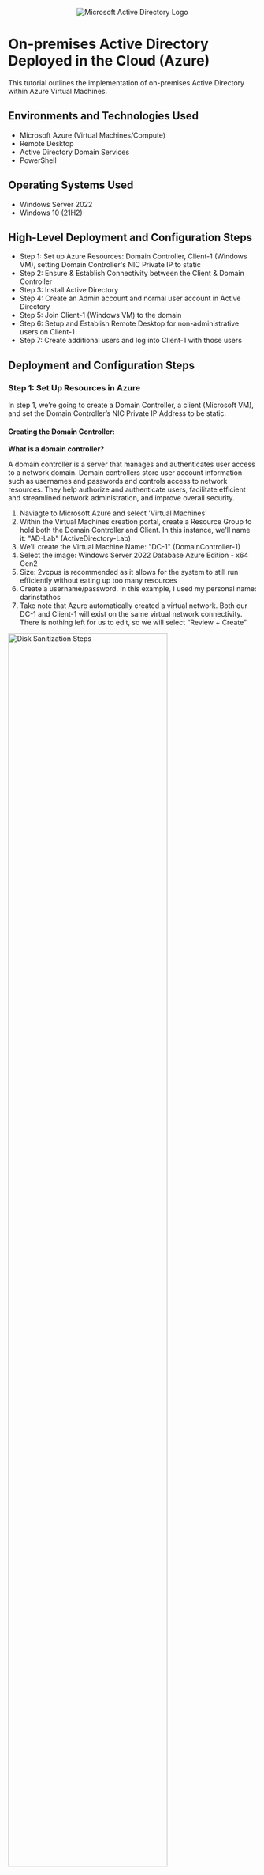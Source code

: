 <p align="center">
<img src="https://i.imgur.com/pU5A58S.png" alt="Microsoft Active Directory Logo"/>
</p>

<h1>On-premises Active Directory Deployed in the Cloud (Azure)</h1>
This tutorial outlines the implementation of on-premises Active Directory within Azure Virtual Machines.<br />


<h2>Environments and Technologies Used</h2>

- Microsoft Azure (Virtual Machines/Compute)
- Remote Desktop
- Active Directory Domain Services
- PowerShell

<h2>Operating Systems Used </h2>

- Windows Server 2022
- Windows 10 (21H2)

<h2>High-Level Deployment and Configuration Steps</h2>

- Step 1: Set up Azure Resources: Domain Controller, Client-1 (Windows VM), setting Domain Controller's NIC Private IP to static
- Step 2: Ensure & Establish Connectivity between the Client & Domain Controller
- Step 3: Install Active Directory
- Step 4: Create an Admin account and normal user account in Active Directory
- Step 5: Join Client-1 (Windows VM) to the domain
- Step 6: Setup and Establish Remote Desktop for non-administrative users on Client-1
- Step 7: Create additional users and log into Client-1 with those users


<h2>Deployment and Configuration Steps</h2>

<p>
  <h3>Step 1: Set Up Resources in Azure</h3>
  <p>In step 1, we’re going to create a Domain Controller, a client (Microsoft VM), and set the Domain Controller’s NIC Private IP Address to be static.</p>
  
  <h4>Creating the Domain Controller:</h4>
  <strong>What is a domain controller?</strong>
  <p>A domain controller is a server that manages and authenticates user access to a network domain. Domain controllers store user account information such as usernames and passwords and controls access to network resources. They help authorize and authenticate users, facilitate efficient and streamlined network administration, and improve overall security.</P>
  
  1. Naviagte to Microsoft Azure and select 'Virtual Machines'
  2. Within the Virtual Machines creation portal, create a Resource Group to hold both the Domain Controller and Client. In this instance, we'll name it: "AD-Lab" (ActiveDirectory-Lab)
  3. We'll create the Virtual Machine Name: "DC-1" (DomainController-1)
  4. Select the image: Windows Server 2022 Database Azure Edition - x64 Gen2
  5. Size: 2vcpus is recommended as it allows for the system to still run efficiently without eating up too many resources
  6. Create a username/password. In this example, I used my personal name: darinstathos
  7. Take note that Azure automatically created a virtual network. Both our DC-1 and Client-1 will exist on the same virtual network connectivity. There is nothing left for us to edit, so we will select “Review + Create”
  
<img src="https://i.imgur.com/0cDyCbn.png" height="80%" width="80%" alt="Disk Sanitization Steps"/>
<img src="https://i.imgur.com/OX1wCfK.png" height="80%" width="80%" alt="Disk Sanitization Steps"/>
<img src="https://i.imgur.com/cjHYVJ1.png" height="80%" width="80%" alt="Disk Sanitization Steps"/>

<p>We have now created the Domain Controller Virtual Machine. DC-1 will later be used as the central point for storing user accounts we create and managing/authenticating user access.</p>
<br />

  <h4>Creating our Client:</h4>
    <strong>What is the client?</strong>
    <p>The client, in relation to the domain controller, is a device that connects to the network domain and relies on the domain controller for user authentication, access permissions, etc. The domain controller is the 'big brain' the lets the device/client know what to do/who's allowed to do what. The client interacts with the domain controller to log in, access shared resources, etc.</p>
    <p>We're creating a client device (Microsoft Windows) to witness the borrowing of user account information from our Domain Controller</P>
    
1. Navigate to Microsoft Azure & select 'Virtual Machines'
2. Select the Resource Group: 'AD-Lab'
3. Virtual Machine Name: 'Client-1'
4. Select image: 'Windows 10 Pro, version 22H2 -x64Gen
5. Size: vcpus
6. Create a username/password: (Example: darinstathos)
7. Under licensing, check the box: "I can confirm I have eligible Windows 10/11 license with multi-tenant hosting rights."
8. Forward to the next page: Next: Disks >, Next: Networking > Take note that Client-1 was automatically put on the same network as DC-1. This is important so that the two can later communicate with one another. 
    
<img src="https://i.imgur.com/gOn48pL.png" height="80%" width="80%" alt="Disk Sanitization Steps"/>
<img src="https://i.imgur.com/13dDsO0.png" height="80%" width="80%" alt="Disk Sanitization Steps"/>
<img src="https://i.imgur.com/MT99vXJ.png" height="80%" width="80%" alt="Disk Sanitization Steps"/>
    
<br />

<h4>Setting Domain Controller's NIC Private IP Address to Static:</h4>
<strong>Why is it necessary to change the Private IP Address to Static?</strong>
<p>Whenever we create resources such as Virtual Machines within Azure, there are several other resources created alongside it. One of these resources are NICs (Network Interface Cards) which have IP addresses automatically assigned to them via a DHCP server hidden within Azure. As mentioned previously, domain controllers provide centralized management and organization over user accounts, access permissions, and security policies within a network. 

 Given that it plays such a crucial role in centralizing and streamlining networking, we want our network devices to always be able to locate it for consistent instruction and communication. A static IP address prevents potential disruptions caused by a dynamic IP address. Thus, we must change the IP address from dynamic to static (meaning it uses the same IP address).</P>

1. Navigate to Azure > 'Virtual Machines' > and select our Domain Controller "DC-1"
2. Select 'Networking' > Select 'Network Interface'
3. Select 'IP Configurations' > Select the current/only IPConfig there
4. Switch the assignment from 'Dynamic' to 'Static' and press 'Save'

<img src="https://i.imgur.com/DJmEXEB.png" height="80%" width="80%" alt="Disk Sanitization Steps"/>
<img src="https://i.imgur.com/DJmEXEB.png" height="80%" width="80%" alt="Disk Sanitization Steps"/>
<img src="https://i.imgur.com/DJmEXEB.png" height="80%" width="80%" alt="Disk Sanitization Steps"/>

We have now switched the Domain Controller's NIC Private IP Address to be static. Now, there is more peace of mind in knowing that devices that connect to the domain and rely on the Domain Controller for user access/information will have secure connection and communication. 
<br>

  <h3>Step 2: Ensure & Establish Connectivity between the Client and Domain Controller</h3>
  
  <p>The next step is to ensure connectivity between the Client and the Domain Controller. We want to make sure that our machines can talk to one another so that once we add users accounts to the DC-1, Client-1 will be able to access them.</p>
  
  <h4>Log into Client-1 VM</h4>
  <p>First, we’re going to log into the Client-1 VM. To do this, we must retrieve the Public IP Address and connect it to Remote Desktop Connection (if you’re using WindowsOS) or Microsoft Remote Desktop (if you’re using MacOS).</p>
  
  1. In the Azure Portal, navigate to 'Virtual Machines'
  2. Select 'Client-1'
  3. Copy the Public IP Address to clipboard (Example shown: [X.X.X,X]
  4. Open Remote Desktop Connection (Windows) or Microsoft Remote Desktop (MacOS: can be downloaded from App Store)
  5. Paste the IP address
  6. Log in using the username/password created earlier in step 1. In this example, my username is my name: darinstathos

<img src="https://i.imgur.com/DJmEXEB.png" height="80%" width="80%" alt="Disk Sanitization Steps"/>
<img src="https://i.imgur.com/DJmEXEB.png" height="80%" width="80%" alt="Disk Sanitization Steps"/>
<img src="https://i.imgur.com/DJmEXEB.png" height="80%" width="80%" alt="Disk Sanitization Steps"/>

<h4>Check Connectivity to Domain Controller (will fail at first attempt)</h4>
Now that we’ve logged into Client-1, we want to “ping” to our Domain Controller to make sure our machines can talk to one another/that there’s connectivity.

However, most likely, this “ping” will fail due to the Domain Controller’s firewall blocking ICMP traffic.

<strong>Why do firewalls sometimes block ICMP traffic?</strong>
Firewalls sometimes block ICMP (Internet Control Message Protocol) traffic as a security measure to protect against potential network vulnerabilities. ICMP traffic includes various types of messages, such as ping requests and error messages, which can be exploited for network scanning, denial-of-service attacks, or information disclosure. Blocking ICMP can help prevent these types of attacks and limit potential exposure of sensitive information. However, it's worth noting that ICMP is also used for legitimate network troubleshooting and diagnostic purposes, so firewall rules should be carefully configured to balance security and operational needs.

1. We need to get DC-1's private IP Address: Azure Portal > 'Virtual Machines' > DC-1
2. Copy the NIC Private IP Address. In this example, it's: 10.0.0.4
3. Navigate back to our Client-1 VM and open the command line in the search bar
4. Type: "ping -t 10.0.0.4" (-t means that it will ping continuously)
5. We can see the request failed/timed out because DC-1's firewall is preventing/blocking ICMP traffic from coming through

<img src="https://i.imgur.com/DJmEXEB.png" height="80%" width="80%" alt="Disk Sanitization Steps"/>
<img src="https://i.imgur.com/DJmEXEB.png" height="80%" width="80%" alt="Disk Sanitization Steps"/>

<h4>Open Up the Firewall</h4>
<p>Since we were unable to “ping”/connect to our Domain Controller, we must open up the firewall to allow ICMP traffic. To do this, we must connect/log into our Domain Controller VM and alter the settings.</p>

1. Navigate to Azure > 'Virtual Machines' > DC-1: Copy the Public IP Address
2. Open Remote Desktop Connection (Windows) or Microsoft Remote Desktop (MacOS) & paste the IP address and use the username/password created in Step 1
3. Inside of DC-1 VM, navigate to the search bar and type in “wf.msc” or “firewall”
4. Select “Inbound Rules” and filter by “Protocol” (since we’re looking for ICMP)
5. Enable Core Networking Diagnostics: ICMP Echo Request (ICMPv4-In)
6. Right click the two inbound rules > select “enable rule

<img src="https://i.imgur.com/DJmEXEB.png" height="80%" width="80%" alt="Disk Sanitization Steps"/>
<img src="https://i.imgur.com/DJmEXEB.png" height="80%" width="80%" alt="Disk Sanitization Steps"/>

<p>Now, when we go back to our Client-1 VM, if we left the command-line open, we can now see that the “pings” are coming through because we opened up the DC-1’s firewall to allow ICMP traffic.</p>

<img src="https://i.imgur.com/DJmEXEB.png" height="80%" width="80%" alt="Disk Sanitization Steps"/>

<h3>Step 3: Install Active Directory</h3>
<Strong>What is Active Directory and why is it important?</strong>
<p>Now that there has been connectivity established between DC-1 and Client-1, it’s time to install Active Directory.

In simple terms, Active Directory is like a phonebook or a directory for a network. It keeps track of all the users, computers, and other resources within a network domain. It helps manage user accounts, control access to resources, and enforce security policies, making it easier for network administrators to organize and manage their network effectively.</p>

1. Log into DC-1 VM using the Public IP Address & username/password
2. Once inside DC-1, use the search bar to go to Service Manager
3. Select “Add roles and features” > Hit ‘next’ on everything until you reach & select <strong>Active Directory Domain Services</strong>
4. Add the features > continue to press ‘Next’ on everything > select ‘Install’ 

<img src="https://i.imgur.com/DJmEXEB.png" height="80%" width="80%" alt="Disk Sanitization Steps"/>
<img src="https://i.imgur.com/DJmEXEB.png" height="80%" width="80%" alt="Disk Sanitization Steps"/>

We now have Active Directory installed on DC-1. However, we are not finished yet. We need to set up an actual domain. 

<h4>Promote as a DC: Setup a New Forest as mydomain.com (Domain can actually be anything. Mydomain.com is an example)</h4>

<p>We have installed Active Directory but the next step is to set up an actual domain. Setting up a domain means there is an address for a particular organization to unite under. This domain is attached to permitted users, allowing users to access various clients/devices on the network. 
  
  For example, if you work for a large accounting firm or you're in school, you're given a username with a domain attached to it. You can then take your username and log into any computer on campus or in the office. Example: dstathos@univerity.edu or dstathos@accountingfirm.com</p>
  
  For this example, we are using "mydomain.com". However, any domain is suitable. 
  
  1. Go to DC-1 VM > open Service Manager > select the Notifications flag in the top right-hand corner
  2. Select: "Promote this server to be a domain controller"
  3. Select: “Add a new forest” > Input the domain name of choice (example: mydomain.com) > Select: “Next” 
  4. Input a password for the sake of continuing forward with “Next” although it won’t be used in this lab > Continue pressing ‘Next’ until you reach the ‘Install’ button

<img src="https://i.imgur.com/DJmEXEB.png" height="80%" width="80%" alt="Disk Sanitization Steps"/>
<img src="https://i.imgur.com/DJmEXEB.png" height="80%" width="80%" alt="Disk Sanitization Steps"/>
<img src="https://i.imgur.com/DJmEXEB.png" height="80%" width="80%" alt="Disk Sanitization Steps"/>

<h4>Restart & Log back into DC-1 as user: mydomain.com\[username]</h4>

1. It is normal for the computer to need to restart. When the computer restarts, if the IP address changes, we are sure to navigate to Azure Portal and copy the DC-1 Public IP address. We set the Private IP address to be static, but it’s possible for the Public IP to change.</p>
2. Once booted out, we can log back into DC-1 using the domain we have now set up: mydomain.com\darinstathos (or) darinstathos@mydomain.com
3. DC-1 is now officially a domain controller [[group policy]]

<img src="https://i.imgur.com/DJmEXEB.png" height="80%" width="80%" alt="Disk Sanitization Steps"/>
<img src="https://i.imgur.com/DJmEXEB.png" height="80%" width="80%" alt="Disk Sanitization Steps"/>

<h3>Step 4: Create an Admin and a Normal User Account in Active Directory</h3>
<p>Now that Active Directory has been installed, our Domain Controller became official with its domain, it’s now time to create an admin and normal user account in AD.
  Admins are able to create, modify, and delete user accounte, manage access permissions, etc. They can configure and enforce security policies such as password requirements and account lockout settings. They can also manage the structure of the domain, delegate admin tasks, etc.</p>
  
  <h4>Creating Organizational Units: Employees and Admins</h4>
  1. Inside DC-1 VM, navigate to ‘Active Directory Users and Computers’
- We can do this two ways: 
* Go to Service Manager > Tools (upper right-hand corner) > Active Directory Users and Computers
* Search bar > Type: Active Directory Users and Computers

2. We can see the domain we created: "mydomain.com". Now, we’re going to create organizational units to place our employees and admins.
3. Right click on “mydomain.com” (or whatever name you decided to give your domain) > 'New' > 'Organizational Unit'
4. We will create an organizational for _EMPLOYEES and for _ADMINS

<img src="https://i.imgur.com/DJmEXEB.png" height="80%" width="80%" alt="Disk Sanitization Steps"/>
<img src="https://i.imgur.com/DJmEXEB.png" height="80%" width="80%" alt="Disk Sanitization Steps"/>

<h4>Creating an Employee/Admin & then Assigning Role of Admin</h4>
<p>Now that we have our organizational units, we want to create an Admin and assign them the role of “Admin” so that they can fulfill admin duties.</p>

1. Inside of _ADMINS: right click > ‘New’ > ‘Users’
2. We will give our admin the name of “Jane Doe” and her login username shall be jane_admin@mydomain.com. 
3. Ideally, we’d like for the user to change their password every time for security purposes. However, for the sake of this exercise, we will select for the password to never expire. 

<p>Now that jane_admin has been created, we must give her the role of ‘Admin’. Currently, just because she was created inside of an organizational unit folder called “_ADMINS” doesn’t mean her title carries substance or authority yet. We shall grant her authority right now. We’ll add Jane Doe to the Domain Admins Security Group.</p>

4. Right click Jane Doe > Properties > Member Of > Add > Domain Admins [Enter Key & Check Names] > Apply & OK

<p>In Active Directory Users and Computers, "Domain Admins" is a default group that holds administrative privileges over the entire domain. Members of the Domain Admins group have full control and unrestricted access to all resources within the domain. They can perform tasks such as creating, modifying, or deleting user accounts, managing group memberships, configuring security policies, and managing domain-wide settings. Essentially, Domain Admins have the highest level of administrative authority within the Active Directory domain and are responsible for managing and maintaining the domain infrastructure.</p>

<img src="https://i.imgur.com/DJmEXEB.png" height="80%" width="80%" alt="Disk Sanitization Steps"/>
<img src="https://i.imgur.com/DJmEXEB.png" height="80%" width="80%" alt="Disk Sanitization Steps"/>
<img src="https://i.imgur.com/DJmEXEB.png" height="80%" width="80%" alt="Disk Sanitization Steps"/>
<img src="https://i.imgur.com/DJmEXEB.png" height="80%" width="80%" alt="Disk Sanitization Steps"/>

<h4>Log Out of DC-1 and Log In as New Admin</h4>

<p>Now that Jane Doe is an admin, we can log out of our Domain Controller and log back in as Jane Doe.</p>
username: jane_admin@mydomain.com (or) mydomain.com\jane_admin

<img src="https://i.imgur.com/DJmEXEB.png" height="80%" width="80%" alt="Disk Sanitization Steps"/>

<h3>Step 5: Join Client-1 (Windows VM) to the Domain</h3>

<h4>Set Client-1's DNS settings to the DC-1's Private IP Address + Restart</h4>

<p>It’s time to now connect Client-1 to the domain (mydomain.com). During this entire time, our client-1 hasn’t been doing much as we’ve been setting up DC-1. Once Client-1 is added to the domain, Client-1 can retrieve/connect to user information stored in DC-1. Client-1 is like one of the computers you'd find in an office building or on a university campus. Once connected to the domain, any/all authorized registered users may log into it if their data is stored on the Domain Controller. </p>

<p>Setting a client's DNS settings to the domain controller's private IP address is important because it helps the client find and connect to important resources within a network. It ensures that the client can communicate with the domain controller for things like logging in, accessing shared files and printers, and finding other computers on the network. It's like having the right address book entry to reach the central hub of the network, making everything work smoothly.</p>

1. Go to Azure Portal > 'Virtual Machines' > DC-1 VM > Copy the Private IP address in the Overview (in this example: 10.0.0.4)
2. Go to Client-1 VM > Networking > Network Interface 
3. DNS Servers > Custom > Set to DC-1’s Private IP address (in this example: 10.0.0.4) > Save

<p>Now that we’ve changed Client-1’s DNS settings, we want to solidify this. We are going to flush any/all previous local dns cache on Client-1 so they we know it’ll definitely be set to our DC-1 Private IP.</p>

4. Client-1 VM Overview > Select "Restart" to flush dns cache 

<img src="https://i.imgur.com/DJmEXEB.png" height="80%" width="80%" alt="Disk Sanitization Steps"/>
<img src="https://i.imgur.com/DJmEXEB.png" height="80%" width="80%" alt="Disk Sanitization Steps"/>
<img src="https://i.imgur.com/DJmEXEB.png" height="80%" width="80%" alt="Disk Sanitization Steps"/>

<h4>Join Client-1 to the Domain and Re-login as Admin</h4>

<p>Now it’s time to actually add Client-1 onto the domain. We’re going to login with the original user we created in the beginning, join Client-1 to the domain, and once Client-1 is on the domain, we are able to use our admin Jane Doe.</p>

1. Log back into Client-1 VM with original user from Step 1. In this example, it's my name: darinstathos
2. Right click the Windows icon > 'System' 
3. Rename this PC > Advanced > Change > Domain
4. Change the domain to: mydomain.com (or whatever domain you'd like)

<p>Since we altered the DNS settings earlier so that it matches DC-1’s private IP address, Client-1 will be able to recognize this domain.</p>

5. We’ll be prompted to log in as Jane Admin (mydomain.com\jane_admin) and when this happens, our computer will be prompted to restart
6. We can now log in to Client-1 as Jane Admin because Client-1 is shares the same domain network as the Domain Controller.

<img src="https://i.imgur.com/DJmEXEB.png" height="80%" width="80%" alt="Disk Sanitization Steps"/>
<img src="https://i.imgur.com/DJmEXEB.png" height="80%" width="80%" alt="Disk Sanitization Steps"/>
<img src="https://i.imgur.com/DJmEXEB.png" height="80%" width="80%" alt="Disk Sanitization Steps"/>

<h3>Step 6: Setup and Establish Remote Desktop for Non-Administrative Users on Client-1</h3>

<p>We're going to set it up so all domain users can remote login into Client-1. Right now, only admins can do this.</p>

1. Inside Client-1 VM: Right click Windows icon at bottom of screen > system properties
2. Remote desktop > Select Users that can remotely access PC > add > Domain Users > OK
3. You can now log into Client-1 as a normal, non-administrative user now

<p>**Side notes:
  * If you go inside DC-1 VM > Active Directory Users and Computers > Users > Domain Users > Members: that’s where everyone is and where everyone will get added automatically 
  *  Group Policy allows us to do this remotely and with MANY computers (hundred or thousands of computers instantly instead of logging into each computer one by one), but that’s beyond the scope of here


<h3>Step 7: Create additional users and log into Client-1 with those users</h3>

<p>Now that we’ve set it up so non-administrator users (regular users) can access Client-1, we’re going to put this into action by creating many users and logging into Client-1 with one of those users.</p>

1. Log into DC-1 VM as Jane Doe: mydomain.com\jane_admin
2. Use the search bar to open up Powershell ISE, right click to run as administrator

<p>PowerShell ISE (Integrated Scripting Environment) is a user-friendly graphical tool provided by Microsoft for writing, testing, and executing PowerShell scripts. It provides an interactive and simplified environment for individuals, including IT professionals and system administrators, to automate tasks, manage systems, and perform various administrative tasks using the PowerShell scripting language. Think of it as a coding workspace with helpful features that make it easier to create and run PowerShell commands and scripts.</p>

3. Create a new file > Copy/Paste the script below. This code allows us to create random usernames quickly > Run the script
4. Random usernames are now being created

 # ----- Edit these Variables for your own Use Case ----- #
$PASSWORD_FOR_USERS   = "Password1"
$NUMBER_OF_ACCOUNTS_TO_CREATE = 10000
# ------------------------------------------------------ #

Function generate-random-name() {
    $consonants = @('b','c','d','f','g','h','j','k','l','m','n','p','q','r','s','t','v','w','x','z')
    $vowels = @('a','e','i','o','u','y')
    $nameLength = Get-Random -Minimum 3 -Maximum 7
    $count = 0
    $name = ""

    while ($count -lt $nameLength) {
        if ($($count % 2) -eq 0) {
            $name += $consonants[$(Get-Random -Minimum 0 -Maximum $($consonants.Count - 1))]
        }
        else {
            $name += $vowels[$(Get-Random -Minimum 0 -Maximum $($vowels.Count - 1))]
        }
        $count++
    }

    return $name

}



$count = 1
while ($count -lt $NUMBER_OF_ACCOUNTS_TO_CREATE) {
    $fisrtName = generate-random-name
    $lastName = generate-random-name
    $username = $fisrtName + '.' + $lastName
    $password = ConvertTo-SecureString $PASSWORD_FOR_USERS -AsPlainText -Force

    Write-Host "Creating user: $($username)" -BackgroundColor Black -ForegroundColor Cyan
    
    New-AdUser -AccountPassword $password `
               -GivenName $firstName `
               -Surname $lastName `
               -DisplayName $username `
               -Name $username `
               -EmployeeID $username `
               -PasswordNeverExpires $true `
               -Path "ou=_EMPLOYEES,$(([ADSI]`"").distinguishedName)" `
               -Enabled $true
    $count++
}

5. If we go back to DC-1 VM > Active Directory Users and Computers > _EMPLOYEES > Refresh: all the names are being dumped in there 
6. We will choose one of these users and log into Client-1 VM with it. In this example, we will use username: Duna.lin (password: Password1)

<img src="https://i.imgur.com/DJmEXEB.png" height="80%" width="80%" alt="Disk Sanitization Steps"/>
<img src="https://i.imgur.com/DJmEXEB.png" height="80%" width="80%" alt="Disk Sanitization Steps"/>
<img src="https://i.imgur.com/DJmEXEB.png" height="80%" width="80%" alt="Disk Sanitization Steps"/>





